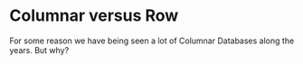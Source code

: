 # Columnar versus Row

For some reason we have being seen a lot of Columnar Databases along the years. But why?